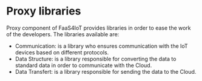 # Proxy libraries
Proxy component of FaaS4IoT provides libraries in order to ease the work of the developers.
The libraries available are:
- Communication: is a library who ensures communication with the IoT devices based on different protocols. 
- Data Structure: is a library responsible for converting the data to standard data in order to communicate with the Cloud. 
- Data Transfert: is a library responsible for sending the data to the Cloud. 



